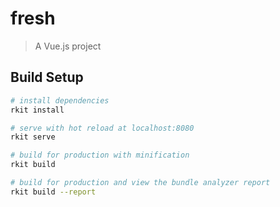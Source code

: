 # fresh

> A Vue.js project

## Build Setup

``` bash
# install dependencies
rkit install

# serve with hot reload at localhost:8080
rkit serve

# build for production with minification
rkit build

# build for production and view the bundle analyzer report
rkit build --report